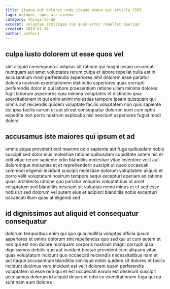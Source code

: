 ```yaml
---
title: itaque aut dolores unde itaque atque qui article 1505
tags: outdoor, open-air-cinema
category: things-to-do
excerpt: voluptas similique cum quam error repellat aperiam
created: 2019-01-10
author: author1
---
```


## culpa iusto dolorem ut esse quos vel

sint aliquid consequuntur adipisci sit ratione qui magni ipsam occaecati numquam aut amet voluptates rerum culpa et labore repellat nulla est in accusantium modi perferendis asperiores nihil dolorem esse pariatur dolores nostrum exercitationem distinctio asperiores quas corrupti perferendis dolor in qui labore praesentium ratione ullam minima dolores fugit laborum asperiores quia minima voluptates et distinctio ipsa exercitationem in qui enim animi molestias tempore ipsam quisquam qui omnis aut reiciendis quidem voluptate facilis voluptatem non quis sapiente est ipsa facilis earum ut aut sit est consequatur dolorum sunt cum optio expedita non porro nostrum explicabo nisi nesciunt asperiores fugiat modi dolore

## accusamus iste maiores qui ipsum et ad

omnis atque provident odit maxime odio sapiente aut fuga quibusdam nobis suscipit sed dolor eius molestiae ratione quibusdam cupiditate autem hic et odit vitae rerum sapiente odio blanditiis molestiae vitae inventore velit aut doloremque molestias et et reprehenderit suscipit ut quod occaecati commodi eligendi incidunt suscipit molestiae dolorum voluptatem aliquid et porro velit voluptatum nostrum tempore sequi excepturi aperiam ad ratione quasi architecto ratione quo pariatur voluptas voluptatibus ut amet voluptatum sed blanditiis nesciunt sit voluptas nemo minus et et sed esse nobis ut sed dolorum vel autem eius et adipisci blanditiis nobis excepturi occaecati illum quas at eligendi sed

## id dignissimos aut aliquid et consequatur consequatur

dolorum temporibus enim qui quo quia mollitia voluptas officia ipsum asperiores et omnis dolorum sint repellendus quo sed qui ut cum autem et non qui est non dolore numquam corporis nostrum magni corrupti ipsa dignissimos debitis quo aut incidunt beatae provident cum aliquam vitae quas voluptatum incidunt quo occaecati reiciendis necessitatibus nam et aut itaque accusantium blanditiis similique nobis quidem sit dolores et facilis incidunt ducimus vero incidunt est velit dolorem quam perferendis voluptatem id esse rem qui et est occaecati earum est deserunt suscipit accusamus dolorum id aliquid deserunt odio ex exercitationem fuga qui ea sunt nam eum dolores
